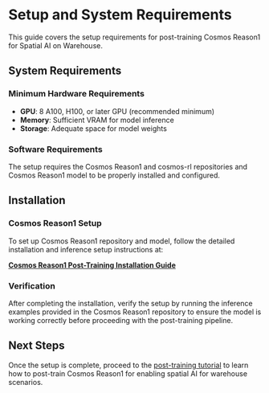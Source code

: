 # Setup and System Requirements

This guide covers the setup requirements for post-training Cosmos Reason1 for Spatial AI on Warehouse.

## System Requirements

### Minimum Hardware Requirements

- **GPU**: 8 A100, H100, or later GPU (recommended minimum)
- **Memory**: Sufficient VRAM for model inference
- **Storage**: Adequate space for model weights

### Software Requirements

The setup requires the Cosmos Reason1 and cosmos-rl repositories and Cosmos Reason1 model to be properly installed and configured.

## Installation

### Cosmos Reason1 Setup

To set up Cosmos Reason1 repository and model, follow the detailed installation and inference setup instructions at:

**[Cosmos Reason1 Post-Training Installation Guide](https://github.com/nvidia-cosmos/cosmos-reason1/blob/main/examples/post_training/README.md#setup)**

### Verification

After completing the installation, verify the setup by running the inference examples provided in the Cosmos Reason1 repository to ensure the model is working correctly before proceeding with the post-training pipeline.

## Next Steps

Once the setup is complete, proceed to the [post-training tutorial](post_training.md) to learn how to post-train Cosmos Reason1 for enabling spatial AI for warehouse scenarios.
